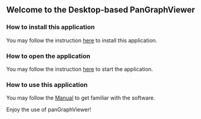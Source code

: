 ## Welcome to the Desktop-based PanGraphViewer

### How to install this application

You may follow the instruction [here](https://github.com/TF-Chan-Lab/panGraphViewer/wiki/Installation) to install this application.

### How to open the application

You may follow the instruction [here](https://github.com/TF-Chan-Lab/panGraphViewer/wiki/Start-the-program) to start the application.

### How to use this application

You may follow the [Manual](../doc/Manual.md#how-to-use-desktop-based-pangraphviewer) to get familiar with the software.

Enjoy the use of panGraphViewer!
